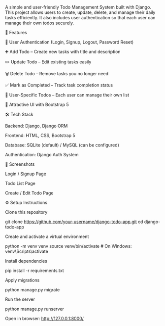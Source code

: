A simple and user-friendly Todo Management System built with Django. This project allows users to create, update, delete, and manage their daily tasks efficiently. It also includes user authentication so that each user can manage their own todos securely.

🚀 Features

🔐 User Authentication (Login, Signup, Logout, Password Reset)

➕ Add Todo – Create new tasks with title and description

✏️ Update Todo – Edit existing tasks easily

🗑️ Delete Todo – Remove tasks you no longer need

✅ Mark as Completed – Track task completion status

👤 User-Specific Todos – Each user can manage their own list

🎨 Attractive UI with Bootstrap 5

🛠️ Tech Stack

Backend: Django, Django ORM

Frontend: HTML, CSS, Bootstrap 5

Database: SQLite (default) / MySQL (can be configured)

Authentication: Django Auth System

📸 Screenshots

Login / Signup Page

Todo List Page

Create / Edit Todo Page

⚙️ Setup Instructions

Clone this repository

git clone https://github.com/your-username/django-todo-app.git
cd django-todo-app


Create and activate a virtual environment

python -m venv venv
source venv/bin/activate  # On Windows: venv\Scripts\activate


Install dependencies

pip install -r requirements.txt


Apply migrations

python manage.py migrate


Run the server

python manage.py runserver


Open in browser: http://127.0.0.1:8000/